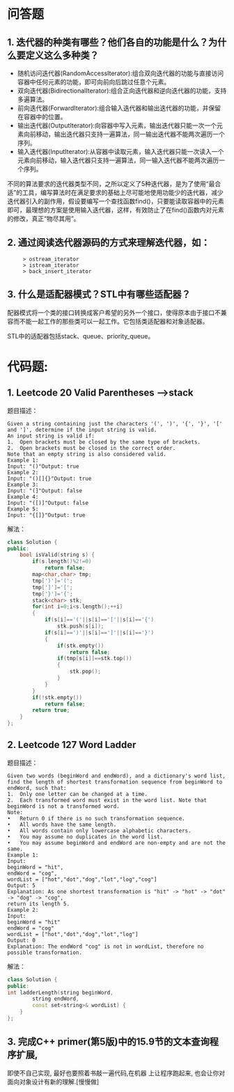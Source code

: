 # 问答题
## 1. 迭代器的种类有哪些？他们各自的功能是什么？为什么要定义这么多种类？
- 随机访问迭代器(RandomAccessIterator):组合双向迭代器的功能与直接访问容器中任何元素的功能，即可向前向后跳过任意个元素。
- 双向迭代器(BidirectionalIterator):组合正向迭代器和逆向迭代器的功能，支持多遍算法。
- 前向迭代器(ForwardIterator):组合输入迭代器和输出迭代器的功能，并保留在容器中的位置。
- 输出迭代器(OutputIterator):向容器中写入元素，输出迭代器只能一次一个元素向前移动，输出迭代器只支持一遍算法，同一输出迭代器不能两次遍历一个序列。
- 输入迭代器(InputIterator):从容器中读取元素，输入迭代器只能一次读入一个元素向前移动，输入迭代器只支持一遍算法，同一输入迭代器不能两次遍历一个序列。

不同的算法要求的迭代器类型不同，之所以定义了5种迭代器，是为了使用“最合适”的工具，编写算法时在满足要求的基础上尽可能地使用功能少的迭代器，减少迭代器引入的副作用，假设要编写一个查找函数find()，只要能读取容器中的元素即可，最理想的方案是使用输入迭代器，这样，有效防止了在find()函数内对元素的修改，真正“物尽其用”。
## 2. 通过阅读迭代器源码的方式来理解迭代器，如：
		 > ostream_iterator
		 > istream_iterator
		 > back_insert_iterator 
## 3. 什么是适配器模式？STL中有哪些适配器？
配器模式将一个类的接口转换成客户希望的另外一个接口，使得原本由于接口不兼容而不能一起工作的那些类可以一起工作。它包括类适配器和对象适配器。

STL中的适配器包括stack、queue、priority_queue。
# 代码题:
## 1. Leetcode 20 Valid Parentheses -->stack
题目描述：
```
Given a string containing just the characters '(', ')', '{', '}', '[' and ']', determine if the input string is valid.
An input string is valid if:
1.	Open brackets must be closed by the same type of brackets.
2.	Open brackets must be closed in the correct order.
Note that an empty string is also considered valid.
Example 1:
Input: "()"Output: true
Example 2:
Input: "()[]{}"Output: true
Example 3:
Input: "(]"Output: false
Example 4:
Input: "([)]"Output: false
Example 5:
Input: "{[]}"Output: true
```
解法：
```cpp
class Solution {
public:
    bool isValid(string s) {
        if(s.length()%2!=0)
            return false;
        map<char,char> tmp;
        tmp[')']='(';
        tmp[']']='[';
        tmp['}']='{';
        stack<char> stk;
        for(int i=0;i<s.length();++i)
        {
            if(s[i]=='('||s[i]=='['||s[i]=='{')
                stk.push(s[i]);
            if(s[i]==')'||s[i]==']'||s[i]=='}')
            {
                if(stk.empty())
                    return false;
                if(tmp[s[i]]==stk.top())
                {
                    stk.pop();
                }
            }
        }
        if(!stk.empty())
            return false;
        return true;
    }
};
```

## 2. Leetcode 127 Word Ladder
题目描述：
```
Given two words (beginWord and endWord), and a dictionary's word list, find the length of shortest transformation sequence from beginWord to endWord, such that:
1.	Only one letter can be changed at a time.
2.	Each transformed word must exist in the word list. Note that beginWord is not a transformed word.
Note:
•	Return 0 if there is no such transformation sequence.
•	All words have the same length.
•	All words contain only lowercase alphabetic characters.
•	You may assume no duplicates in the word list.
•	You may assume beginWord and endWord are non-empty and are not the same.
Example 1:
Input:
beginWord = "hit",
endWord = "cog",
wordList = ["hot","dot","dog","lot","log","cog"]
Output: 5
Explanation: As one shortest transformation is "hit" -> "hot" -> "dot" -> "dog" -> "cog",
return its length 5.
Example 2:
Input:
beginWord = "hit"
endWord = "cog"
wordList = ["hot","dot","dog","lot","log"] 
Output: 0
Explanation: The endWord "cog" is not in wordList, therefore no possible transformation.
```
解法：
```cpp
class Solution {
public:
int ladderLength(string beginWord, 
		string endWord, 
		const set<string>& wordList) {
    }
};
```

## 3. 完成C++ primer(第5版)中的15.9节的文本查询程序扩展,
   即使不自己实现, 最好也要照着书敲一遍代码,在机器
   上让程序跑起来, 也会让你对面向对象设计有新的理解.[慢慢做]
